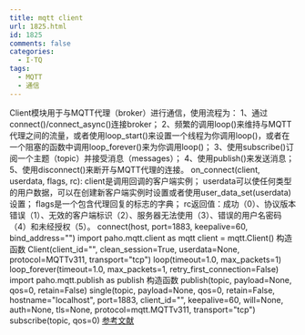 ```yaml
---
title: mqtt client
url: 1825.html
id: 1825
comments: false
categories:
  - I·TQ
tags:
  - MQTT
  - 通信
---
```


Client模块用于与MQTT代理（broker）进行通信，使用流程为： 1、通过connect()/connect\_async()连接broker； 2、频繁的调用loop()来维持与MQTT代理之间的流量，或者使用loop\_start()来设置一个线程为你调用loop()，或者在一个阻塞的函数中调用loop\_forever()来为你调用loop()； 3、使用subscribe()订阅一个主题（topic）并接受消息（messages）； 4、使用publish()来发送消息； 5、使用disconnect()来断开与MQTT代理的连接。 on\_connect(client, userdata, flags, rc): client是调用回调的客户端实例； userdata可以使任何类型的用户数据，可以在创建新客户端实例时设置或者使用user\_data\_set(userdata)设置； flags是一个包含代理回复的标志的字典； rc返回值：成功（0）、协议版本错误（1）、无效的客户端标识（2）、服务器无法使用（3）、错误的用户名密码（4）和未经授权（5）。 connect(host, port=1883, keepalive=60, bind\_address="") import paho.mqtt.client as mqtt client = mqtt.Client() 构造函数 Client(client\_id="", clean\_session=True, userdata=None, protocol=MQTTv311, transport="tcp") loop(timeout=1.0, max\_packets=1) loop\_forever(timeout=1.0, max\_packets=1, retry\_first\_connection=False) import paho.mqtt.publish as publish 构造函数 publish(topic, payload=None, qos=0, retain=False) single(topic, payload=None, qos=0, retain=False, hostname="localhost", port=1883, client_id="", keepalive=60, will=None, auth=None, tls=None, protocol=mqtt.MQTTv311, transport="tcp") subscribe(topic, qos=0) [参考文献](https://blog.csdn.net/weixin_41656968/article/details/80848542#1loopread)